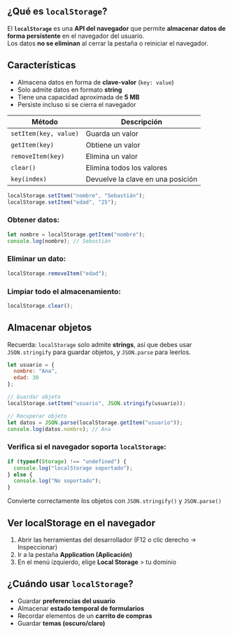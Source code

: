 ## ¿Qué es `localStorage`?

El **`localStorage`** es una **API del navegador** que permite **almacenar datos de forma persistente** en el navegador del usuario.  
Los datos **no se eliminan** al cerrar la pestaña o reiniciar el navegador.

## Características

- Almacena datos en forma de **clave-valor** (`key: value`)
- Solo admite datos en formato **string**
- Tiene una capacidad aproximada de **5 MB**
- Persiste incluso si se cierra el navegador

| Método                | Descripción                       |
| --------------------- | --------------------------------- |
| `setItem(key, value)` | Guarda un valor                   |
| `getItem(key)`        | Obtiene un valor                  |
| `removeItem(key)`     | Elimina un valor                  |
| `clear()`             | Elimina todos los valores         |
| `key(index)`          | Devuelve la clave en una posición |

```javascript
localStorage.setItem("nombre", "Sebastián");
localStorage.setItem("edad", "25");
```

### Obtener datos:

```javascript
let nombre = localStorage.getItem("nombre");
console.log(nombre); // Sebastián
```

### Eliminar un dato:

```javascript
localStorage.removeItem("edad");
```

### Limpiar todo el almacenamiento:

```javascript
localStorage.clear();
```

## Almacenar objetos

Recuerda: `localStorage` solo admite **strings**, así que debes usar `JSON.stringify` para guardar objetos, y `JSON.parse` para leerlos.

```javascript
let usuario = {
  nombre: "Ana",
  edad: 30
};

// Guardar objeto
localStorage.setItem("usuario", JSON.stringify(usuario));

// Recuperar objeto
let datos = JSON.parse(localStorage.getItem("usuario"));
console.log(datos.nombre); // Ana
```

### Verifica si el navegador soporta `localStorage`:

```javascript
if (typeof(Storage) !== "undefined") {
  console.log("localStorage soportado");
} else {
  console.log("No soportado");
}
```

Convierte correctamente los objetos con `JSON.stringify()` y `JSON.parse()`

## Ver localStorage en el navegador

1. Abrir las herramientas del desarrollador (F12 o clic derecho → Inspeccionar)
2. Ir a la pestaña **Application (Aplicación)**
3. En el menú izquierdo, elige **Local Storage** > tu dominio

## ¿Cuándo usar `localStorage`?

- Guardar **preferencias del usuario**
- Almacenar **estado temporal de formularios**
- Recordar elementos de un **carrito de compras**
- Guardar **temas (oscuro/claro)**